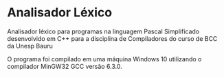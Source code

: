 # Analisador Léxico
Analisador léxico para programas na linguagem Pascal Simplificado desenvolvido em C++ para a disciplina de Compiladores do curso de BCC da Unesp Bauru 

O programa foi compilado em uma máquina Windows 10 utilizando o compilador MinGW32 GCC versão 6.3.0.